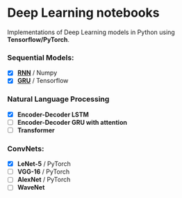 # Deep Learning notebooks
Implementations of Deep Learning models in Python using __Tensorflow/PyTorch__. 

### Sequential Models:
- [x] [__RNN__](https://medium.com/nerd-for-tech/recurrent-neural-networks-3a0adb1d4515) / Numpy
- [x] [__GRU__](https://medium.com/nerd-for-tech/premier-league-predictions-using-artificial-intelligence-7421dddc8778) / Tensorflow

### Natural Language Processing
- [x] __Encoder-Decoder LSTM__
- [ ] __Encoder-Decoder GRU with attention__
- [ ] __Transformer__ 

### ConvNets:
- [x] __LeNet-5__ / PyTorch
- [ ] __VGG-16__ / PyTorch
- [ ] __AlexNet__ / PyTorch
- [ ] __WaveNet__
